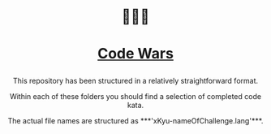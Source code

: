 # <p align="center"> :hear_no_evil::see_no_evil::speak_no_evil:
# <p align="center">[**Code Wars**](www.codewars.com)  
  
<p align="center">This repository has been structured in a relatively straightforward format.  
<p align="center">Within each of these folders you should find a selection of completed code kata.  
<p align="center">The actual file names are structured as ***'xKyu-nameOfChallenge.lang'***.  
